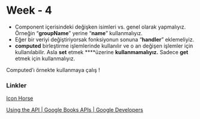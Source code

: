 # Week - 4

- Component içerisindeki değişken isimleri vs. genel olarak yapmalıyız. Örneğin “**groupName**” yerine “**name**” kullanmalıyız.
- Eğer bir veriyi değiştiriyorsak fonksiyonun sonuna “**handler**” eklemeliyiz.
- **computed** birleştirme işlemlerinde kullanılır ve o an değişen işlemler için kullanılabilir. Asla **set** etmek ****üzerine ****kullanmamalıyız**.** Sadece **get** etmek için kullanmalıyız.

Computed’ı örnekte kullanmaya çalış !

### Linkler

[Icon Horse](https://icon.horse/)

[Using the API | Google Books APIs | Google Developers](https://developers.google.com/books/docs/v1/using)
